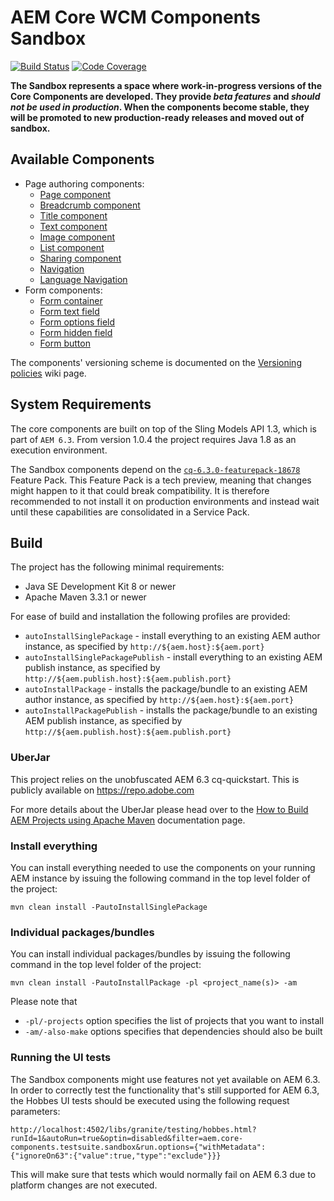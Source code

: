 # AEM Core WCM Components Sandbox

[![Build Status](https://travis-ci.org/Adobe-Marketing-Cloud/aem-core-wcm-components.png?branch=development)](https://travis-ci.org/Adobe-Marketing-Cloud/aem-core-wcm-components)
[![Code Coverage](https://codecov.io/gh/Adobe-Marketing-Cloud/aem-core-wcm-components/branch/development/graph/badge.svg)](https://codecov.io/gh/Adobe-Marketing-Cloud/aem-core-wcm-components)

**The Sandbox represents a space where work-in-progress versions of the Core Components are developed. They provide _beta features_ and *should not be used in production*. When the components become stable, they will be promoted to new production-ready releases and moved out of sandbox.**

## Available Components

* Page authoring components:
  * [Page component](content/src/content/jcr_root/apps/core/wcm/sandbox/components/page/v2/page)
  * [Breadcrumb component](content/src/content/jcr_root/apps/core/wcm/sandbox/components/breadcrumb/v2/breadcrumb)
  * [Title component](content/src/content/jcr_root/apps/core/wcm/sandbox/components/title/v2/title)
  * [Text component](content/src/content/jcr_root/apps/core/wcm/sandbox/components/text/v2/text)
  * [Image component](content/src/content/jcr_root/apps/core/wcm/sandbox/components/image/v2/image)
  * [List component](content/src/content/jcr_root/apps/core/wcm/sandbox/components/list/v2/list)
  * [Sharing component](content/src/content/jcr_root/apps/core/wcm/sandbox/components/sharing/v2/sharing)
  * [Navigation](content/src/content/jcr_root/apps/core/wcm/sandbox/components/navigation/v1/navigation)
  * [Language Navigation](content/src/content/jcr_root/apps/core/wcm/sandbox/components/languagenavigation/v1/languagenavigation)
* Form components:
  * [Form container](content/src/content/jcr_root/apps/core/wcm/sandbox/components/form/container/v2/container)
  * [Form text field](content/src/content/jcr_root/apps/core/wcm/sandbox/components/form/text/v2/text)
  * [Form options field](content/src/content/jcr_root/apps/core/wcm/sandbox/components/form/options/v2/options)
  * [Form hidden field](content/src/content/jcr_root/apps/core/wcm/sandbox/components/form/hidden/v2/hidden)
  * [Form button](content/src/content/jcr_root/apps/core/wcm/sandbox/components/form/button/v2/button)

The components' versioning scheme is documented on the [Versioning policies](https://github.com/Adobe-Marketing-Cloud/aem-core-wcm-components/wiki/Versioning-policies) wiki page.

## System Requirements

The core components are built on top of the Sling Models API 1.3, which is part of `AEM 6.3`. From version 1.0.4 the project requires Java 1.8 as an execution environment.

The Sandbox components depend on the [`cq-6.3.0-featurepack-18678`](https://www.adobeaemcloud.com/content/marketplace/marketplaceProxy.html?packagePath=/content/companies/public/adobe/packages/cq630/featurepack/cq-6.3.0-featurepack-18678) Feature Pack. This Feature Pack is a tech preview, meaning that changes might happen to it that could break compatibility. It is therefore recommended to not install it on production environments and instead wait until these capabilities are consolidated in a Service Pack.

## Build

The project has the following minimal requirements:
* Java SE Development Kit 8 or newer
* Apache Maven 3.3.1 or newer

For ease of build and installation the following profiles are provided:

 * ``autoInstallSinglePackage`` - install everything to an existing AEM author instance, as specified by ``http://${aem.host}:${aem.port}``
 * ``autoInstallSinglePackagePublish`` - install everything to an existing AEM publish instance, as specified by ``http://${aem.publish.host}:${aem.publish.port}``
 * ``autoInstallPackage`` - installs the package/bundle to an existing AEM author instance, as specified by ``http://${aem.host}:${aem.port}``
 * ``autoInstallPackagePublish`` - installs the package/bundle to an existing AEM publish instance, as specified by ``http://${aem.publish.host}:${aem.publish.port}``

### UberJar

This project relies on the unobfuscated AEM 6.3 cq-quickstart. This is publicly available on https://repo.adobe.com

For more details about the UberJar please head over to the
[How to Build AEM Projects using Apache Maven](https://docs.adobe.com/docs/en/aem/6-2/develop/dev-tools/ht-projects-maven.html#What%20is%20the%20UberJar?)
documentation page.

### Install everything

You can install everything needed to use the components on your running AEM instance by issuing the following command in the top level folder of the project:

    mvn clean install -PautoInstallSinglePackage

### Individual packages/bundles

You can install individual packages/bundles by issuing the following command in the top level folder of the project:

    mvn clean install -PautoInstallPackage -pl <project_name(s)> -am

Please note that

 * ``-pl/-projects`` option specifies the list of projects that you want to install
 * ``-am/-also-make`` options specifies that dependencies should also be built

 ### Running the UI tests

 The Sandbox components might use features not yet available on AEM 6.3. In order to correctly test the functionality that's still supported for AEM 6.3, the Hobbes UI tests
 should be executed using the following request parameters:

```
http://localhost:4502/libs/granite/testing/hobbes.html?runId=1&autoRun=true&optin=disabled&filter=aem.core-components.testsuite.sandbox&run.options={"withMetadata":{"ignoreOn63":{"value":true,"type":"exclude"}}}
```

This will make sure that tests which would normally fail on AEM 6.3 due to platform changes are not executed.
